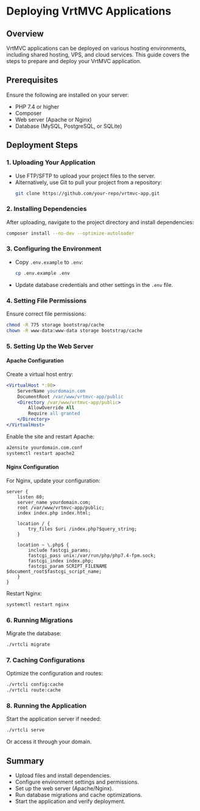 # Deploying VrtMVC Applications

## Overview
VrtMVC applications can be deployed on various hosting environments, including shared hosting, VPS, and cloud services. This guide covers the steps to prepare and deploy your VrtMVC application.

## Prerequisites
Ensure the following are installed on your server:
- PHP 7.4 or higher
- Composer
- Web server (Apache or Nginx)
- Database (MySQL, PostgreSQL, or SQLite)

## Deployment Steps

### 1. Uploading Your Application
- Use FTP/SFTP to upload your project files to the server.
- Alternatively, use Git to pull your project from a repository:
  ```bash
  git clone https://github.com/your-repo/vrtmvc-app.git
  ```

### 2. Installing Dependencies
After uploading, navigate to the project directory and install dependencies:
```bash
composer install --no-dev --optimize-autoloader
```

### 3. Configuring the Environment
- Copy `.env.example` to `.env`:
  ```bash
  cp .env.example .env
  ```
- Update database credentials and other settings in the `.env` file.

### 4. Setting File Permissions
Ensure correct file permissions:
```bash
chmod -R 775 storage bootstrap/cache
chown -R www-data:www-data storage bootstrap/cache
```

### 5. Setting Up the Web Server
#### Apache Configuration
Create a virtual host entry:
```apache
<VirtualHost *:80>
    ServerName yourdomain.com
    DocumentRoot /var/www/vrtmvc-app/public
    <Directory /var/www/vrtmvc-app/public>
        AllowOverride All
        Require all granted
    </Directory>
</VirtualHost>
```
Enable the site and restart Apache:
```bash
a2ensite yourdomain.com.conf
systemctl restart apache2
```

#### Nginx Configuration
For Nginx, update your configuration:
```nginx
server {
    listen 80;
    server_name yourdomain.com;
    root /var/www/vrtmvc-app/public;
    index index.php index.html;

    location / {
        try_files $uri /index.php?$query_string;
    }
    
    location ~ \.php$ {
        include fastcgi_params;
        fastcgi_pass unix:/var/run/php/php7.4-fpm.sock;
        fastcgi_index index.php;
        fastcgi_param SCRIPT_FILENAME $document_root$fastcgi_script_name;
    }
}
```
Restart Nginx:
```bash
systemctl restart nginx
```

### 6. Running Migrations
Migrate the database:
```bash
./vrtcli migrate
```

### 7. Caching Configurations
Optimize the configuration and routes:
```bash
./vrtcli config:cache
./vrtcli route:cache
```

### 8. Running the Application
Start the application server if needed:
```bash
./vrtcli serve
```
Or access it through your domain.

## Summary
- Upload files and install dependencies.
- Configure environment settings and permissions.
- Set up the web server (Apache/Nginx).
- Run database migrations and cache optimizations.
- Start the application and verify deployment.

